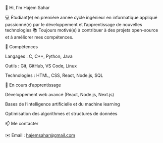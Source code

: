 👋 Hi, I'm Hajem Sahar

💻 Étudiant(e) en première année cycle ingénieur en informatique appliqué  passionné(e) par le développement et l’apprentissage de nouvelles technologies
📚 Toujours motivé(e) à contribuer à des projets open-source et à améliorer mes compétences.

🔧 Compétences

Langages : C, C++, Python, Java

Outils : Git, GitHub, VS Code, Linux

Technologies : HTML, CSS, React, Node.js, SQL


🌱 En cours d’apprentissage

Développement web avancé (React, Node.js, Next.js)

Bases de l’intelligence artificielle et du machine learning

Optimisation des algorithmes et structures de données

📫 Me contacter

✉️ Email : hajemsahar@gmail.com
